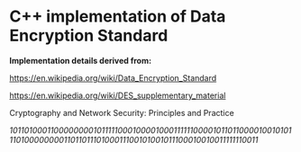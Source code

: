 # C++ implementation of Data Encryption Standard



__Implementation details derived from:__

https://en.wikipedia.org/wiki/Data_Encryption_Standard

https://en.wikipedia.org/wiki/DES_supplementary_material

Cryptography and Network Security: Principles and Practice






*10110100011000000001011111000100001000111111000010110110000100101011101000000001101101110100011100101001011100010010011111110011*
